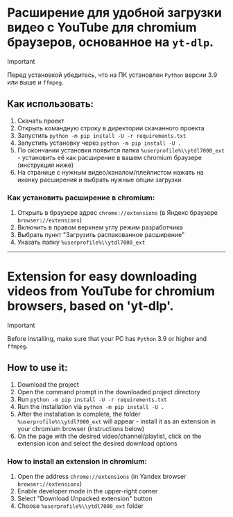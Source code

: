 # Расширение для удобной загрузки видео с YouTube для chromium браузеров, основанное на `yt-dlp`.

> [!IMPORTANT]
> Перед установкой убедитесь, что на ПК установлен `Python` версии 3.9 или выше и `ffmpeg`.

## Как использовать:

1. Скачать проект
2. Открыть командную строку в директории скачанного проекта
3. Запустить `python -m pip install -U -r requirements.txt`
4. Запустить установку через `python -m pip install -U .`
5. По окончании установки появится папка `%userprofile%\\ytdl7000_ext` - установить её как расширение в вашем chromium браузере (инструкция ниже)
6. На странице с нужным видео/каналом/плейлистом нажать на иконку расширения и выбрать нужные опции загрузки

### Как установить расширение в chromium:

1. Открыть в браузере адрес `chrome://extensions` (в Яндекс браузере `browser://extensions`)
2. Включить в правом верхнем углу режим разработчика
3. Выбрать пункт "Загрузить распакованное расширение"
4. Указать папку `%userprofile%\\ytdl7000_ext`

--------------------------

# Extension for easy downloading videos from YouTube for chromium browsers, based on 'yt-dlp'.

> [!IMPORTANT]
> Before installing, make sure that your PC has `Python` 3.9 or higher and `ffmpeg`.

## How to use it:

1. Download the project
2. Open the command prompt in the downloaded project directory
3. Run `python -m pip install -U -r requirements.txt`
4. Run the installation via `python -m pip install -U .`
5. After the installation is complete, the folder `%userprofile%\\ytdl7000_ext` will appear - install it as an extension in your chromium browser (instructions below)
6. On the page with the desired video/channel/playlist, click on the extension icon and select the desired download options

### How to install an extension in chromium:

1. Open the address `chrome://extensions` (in Yandex browser `browser://extensions`)
2. Enable developer mode in the upper-right corner
3. Select "Download Unpacked extension" button
4. Choose `%userprofile%\\ytdl7000_ext` folder
